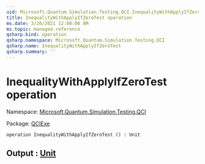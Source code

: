 ```yaml
---
uid: Microsoft.Quantum.Simulation.Testing.QCI.InequalityWithApplyIfZeroTest
title: InequalityWithApplyIfZeroTest operation
ms.date: 3/26/2021 12:00:00 AM
ms.topic: managed-reference
qsharp.kind: operation
qsharp.namespace: Microsoft.Quantum.Simulation.Testing.QCI
qsharp.name: InequalityWithApplyIfZeroTest
qsharp.summary: ''
---
```


# InequalityWithApplyIfZeroTest operation

Namespace: [Microsoft.Quantum.Simulation.Testing.QCI](xref:Microsoft.Quantum.Simulation.Testing.QCI)

Package: [QCIExe](https://nuget.org/packages/QCIExe)




```qsharp
operation InequalityWithApplyIfZeroTest () : Unit
```


## Output : [Unit](xref:microsoft.quantum.lang-ref.unit)


